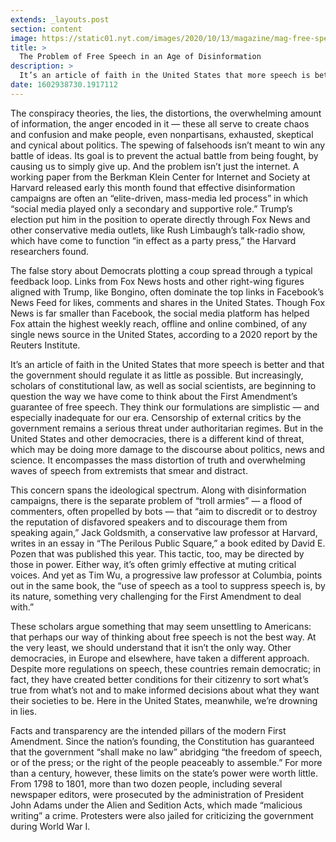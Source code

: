 ```yaml
--- 
extends: _layouts.post 
section: content 
image: https://static01.nyt.com/images/2020/10/13/magazine/mag-free-speech-promo/mag-free-speech-promo-facebookJumbo-v2.png 
title: > 
  The Problem of Free Speech in an Age of Disinformation 
description: > 
  It’s an article of faith in the United States that more speech is better and that the government should regulate it as little as possible.But increasingly, scholars of constitutional law, as well as social scientists, are beginning to question the way we have come to think about the First Amendment’s guarantee of free speech.But in the United States and other democracies, there is a different kind of threat, which may be doing more damage to the discourse about politics, news and science.It encompasses the mass distortion of truth and overwhelming waves of speech from extremists that smear and distract.Here in the United States, meanwhile, we’re drowning in lies. 
date: 1602938730.1917112 
--- 
```

The conspiracy theories, the lies, the distortions, the overwhelming amount of information, the anger encoded in it — these all serve to create chaos and confusion and make people, even nonpartisans, exhausted, skeptical and cynical about politics. The spewing of falsehoods isn’t meant to win any battle of ideas. Its goal is to prevent the actual battle from being fought, by causing us to simply give up. And the problem isn’t just the internet. A working paper from the Berkman Klein Center for Internet and Society at Harvard released early this month found that effective disinformation campaigns are often an “elite-driven, mass-media led process” in which “social media played only a secondary and supportive role.” Trump’s election put him in the position to operate directly through Fox News and other conservative media outlets, like Rush Limbaugh’s talk-radio show, which have come to function “in effect as a party press,” the Harvard researchers found.

The false story about Democrats plotting a coup spread through a typical feedback loop. Links from Fox News hosts and other right-wing figures aligned with Trump, like Bongino, often dominate the top links in Facebook’s News Feed for likes, comments and shares in the United States. Though Fox News is far smaller than Facebook, the social media platform has helped Fox attain the highest weekly reach, offline and online combined, of any single news source in the United States, according to a 2020 report by the Reuters Institute.

It’s an article of faith in the United States that more speech is better and that the government should regulate it as little as possible. But increasingly, scholars of constitutional law, as well as social scientists, are beginning to question the way we have come to think about the First Amendment’s guarantee of free speech. They think our formulations are simplistic — and especially inadequate for our era. Censorship of external critics by the government remains a serious threat under authoritarian regimes. But in the United States and other democracies, there is a different kind of threat, which may be doing more damage to the discourse about politics, news and science. It encompasses the mass distortion of truth and overwhelming waves of speech from extremists that smear and distract.

This concern spans the ideological spectrum. Along with disinformation campaigns, there is the separate problem of “troll armies” — a flood of commenters, often propelled by bots — that “aim to discredit or to destroy the reputation of disfavored speakers and to discourage them from speaking again,” Jack Goldsmith, a conservative law professor at Harvard, writes in an essay in “The Perilous Public Square,” a book edited by David E. Pozen that was published this year. This tactic, too, may be directed by those in power. Either way, it’s often grimly effective at muting critical voices. And yet as Tim Wu, a progressive law professor at Columbia, points out in the same book, the “use of speech as a tool to suppress speech is, by its nature, something very challenging for the First Amendment to deal with.”

These scholars argue something that may seem unsettling to Americans: that perhaps our way of thinking about free speech is not the best way. At the very least, we should understand that it isn’t the only way. Other democracies, in Europe and elsewhere, have taken a different approach. Despite more regulations on speech, these countries remain democratic; in fact, they have created better conditions for their citizenry to sort what’s true from what’s not and to make informed decisions about what they want their societies to be. Here in the United States, meanwhile, we’re drowning in lies.

Facts and transparency are the intended pillars of the modern First Amendment. Since the nation’s founding, the Constitution has guaranteed that the government “shall make no law” abridging “the freedom of speech, or of the press; or the right of the people peaceably to assemble.” For more than a century, however, these limits on the state’s power were worth little. From 1798 to 1801, more than two dozen people, including several newspaper editors, were prosecuted by the administration of President John Adams under the Alien and Sedition Acts, which made “malicious writing” a crime. Protesters were also jailed for criticizing the government during World War I.